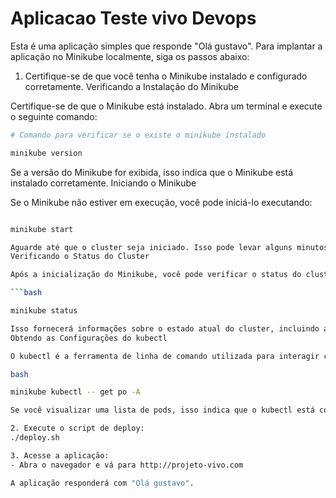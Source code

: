 # Aplicacao Teste vivo Devops 

Esta é uma aplicação simples que responde "Olá gustavo". Para implantar a aplicação no Minikube localmente, siga os passos abaixo:

1. Certifique-se de que você tenha o Minikube instalado e configurado corretamente.
Verificando a Instalação do Minikube

Certifique-se de que o Minikube está instalado. Abra um terminal e execute o seguinte comando:

```bash
# Comando para verificar se o existe o minikube instalado

minikube version
```

Se a versão do Minikube for exibida, isso indica que o Minikube está instalado corretamente.
Iniciando o Minikube

Se o Minikube não estiver em execução, você pode iniciá-lo executando:

```bash

minikube start

Aguarde até que o cluster seja iniciado. Isso pode levar alguns minutos.
Verificando o Status do Cluster

Após a inicialização do Minikube, você pode verificar o status do cluster com o seguinte comando:

```bash

minikube status

Isso fornecerá informações sobre o estado atual do cluster, incluindo a versão do Kubernetes em execução.
Obtendo as Configurações do kubectl

O kubectl é a ferramenta de linha de comando utilizada para interagir com o cluster Kubernetes. Você precisa das configurações do Minikube para que o kubectl possa se conectar ao cluster corretamente. Execute o comando abaixo:

bash

minikube kubectl -- get po -A

Se você visualizar uma lista de pods, isso indica que o kubectl está configurado corretamente para trabalhar com o Minikube.

2. Execute o script de deploy:
./deploy.sh

3. Acesse a aplicação:
- Abra o navegador e vá para http://projeto-vivo.com

A aplicação responderá com "Olá gustavo".